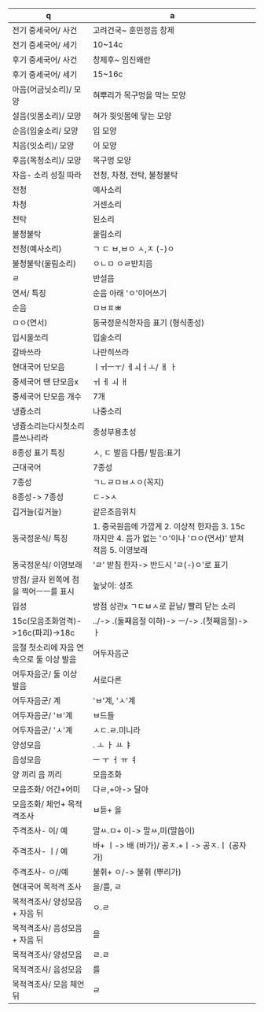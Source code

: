 q | a
---|---
전기 중세국어/ 사건		| 고려건국~ 훈민정음 창제
전기 중세국어/ 세기		| 10~14c
후기 중세국어/ 사건		| 창제후~ 임진왜란
후기 중세국어/ 세기		| 15~16c
아음(어금닛소리)/ 모양		| 혀뿌리가 목구멍을 막는 모양
설음(잇몸소리)/ 모양		| 혀가 윗잇몸에 닿는 모양
순음(입술소리/ 모양		| 입 모양
치음(잇소리)/ 모양		| 이 모양
후음(목청소리)/ 모양		| 목구멍 모양
자음- 소리 성질 따라		| 전청, 차청, 전탁, 불청불탁
전청		| 예사소리
차청		| 거센소리
전탁		| 된소리
불청불탁		| 울림소리
전청(예사소리)		| ㄱ ㄷ ㅂ,ㅂㅇ ㅅ,ㅈ (-)ㅇ
불청불탁(울림소리)		| ㅇㄴㅁ  ㅇㄹ반치음
ㄹ		| 반설음
연서/ 특징		| 순음 아래 'ㅇ'이어쓰기
순음		| ㅁㅂㅍㅃ
ㅁㅇ(연서)		| 동국정운식한자음 표기 (형식종성)
입시울쏘리		| 입술소리
갈바쓰라		| 나란히쓰라
현대국어 단모음		| ㅣㅟㅡㅜ/ ㅔㅚㅓㅗ/ ㅐ ㅏ
중세국어 땐 단모음x		|ㅟ ㅔ ㅚ ㅐ
중세국어 단모음 개수		| 7개
냉즁소리		| 나중소리
냉즁소리는다시첫소리를쓰나리라		| 종성부용초성
8종성 표기 특징		| ㅅ, ㄷ 발음 다름/ 발음:표기
근대국어		| 7종성
7종성		| ㄱㄴㄹㅁㅂㅅㅇ(꼭지)
8종성-> 7종성		| ㄷ->ㅅ
깁거늘(깊거늘)		| 같은조음위치
동국정운식/ 특징		| 1. 중국원음에 가깝게 2. 이상적 한자음 3. 15c까지만 4. 음가 없는 'ㅇ'이나 'ㅁㅇ(연서)' 받쳐 적음 5. 이영보래
동국정운식/ 이영보래		| 'ㄹ' 받침 한자-> 반드시 'ㄹ(-)ㅇ'로 표기
방점/ 글자 왼쪽에 점을 찍어ㅡㅡ를 표시		| 높낮이: 성조
입성		| 방점 상관x ㄱㄷㅂㅅ로 끝남/ 빨리 닫는 소리
15c(모음조화엄격)->16c(파괴)->18c		| ../-> .(둘째음절 이하)-> ㅡ/-> .(첫째음절)->ㅏ
음절 첫소리에 자음 연속으로 둘 이상 발음		| 어두자음군
어두자음군/ 둘 이상 발음		| 서로다른
어두자음군/ 계		| 'ㅂ'계, 'ㅅ'계
어두자음군/ 'ㅂ'계		| ㅂ드들
어두자음군/ 'ㅅ'계		| ㅅㄷ.ㄹ.미니라
양성모음		| . ㅗ ㅏ ㅛ ㅑ
음성모음		| ㅡ ㅜ ㅓ ㅠ ㅕ
양 끼리 음 끼리		| 모음조화
모음조화/ 어간+어미		| 다ㄹ,+아-> 달아
모음조화/ 체언+ 목적격조사		| ㅂ듣+ 을
주격조사- 이/ 예		| 말ㅆ.ㅁ+ 이-> 말ㅆ,미(말씀이)
주격조사- ㅣ/ 예		| 바+ ㅣ-> 배 (바가)/ 공ㅈ.+ㅣ-> 공ㅈ.ㅣ (공자가)
주격조사- ㅇ//예		| 불휘+ ㅇ/-> 불휘 (뿌리가)
현대국어 목적격 조사		| 을/를, ㄹ
목적격조사/ 양성모음+ 자음 뒤		| ㅇ.ㄹ
목적격조사/ 음성모음+ 자음 뒤		| 을
목적격조사/ 양성모음		| ㄹ.ㄹ
목적격조사/ 음성모음		| 를
목적격조사/ 모음 체언 뒤		| ㄹ